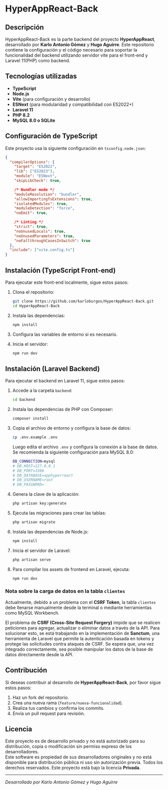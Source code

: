 # HyperAppReact-Back

## Descripción
HyperAppReact-Back es la parte backend del proyecto **HyperAppReact**, desarrollado por **Karlo Antonio Gómez** y **Hugo Aguirre**. Este repositorio contiene la configuración y el código necesario para soportar la funcionalidad del backend utilizando servidor vite para el front-end y Laravel 11(PHP) como backend.

## Tecnologías utilizadas
- **TypeScript**
- **Node.js**
- **Vite** (para configuración y desarrollo)
- **ESNext** (para modularidad y compatibilidad con ES2022+)
- **Laravel 11**
- **PHP 8.2**
- **MySQL 8.0 o SQLite**

## Configuración de TypeScript
Este proyecto usa la siguiente configuración en `tsconfig.node.json`:

```json
{
  "compilerOptions": {
    "target": "ES2022",
    "lib": ["ES2023"],
    "module": "ESNext",
    "skipLibCheck": true,

    /* Bundler mode */
    "moduleResolution": "bundler",
    "allowImportingTsExtensions": true,
    "isolatedModules": true,
    "moduleDetection": "force",
    "noEmit": true,

    /* Linting */
    "strict": true,
    "noUnusedLocals": true,
    "noUnusedParameters": true,
    "noFallthroughCasesInSwitch": true
  },
  "include": ["vite.config.ts"]
}
```

## Instalación (TypeScript Front-end)
Para ejecutar este front-end localmente, sigue estos pasos:

1. Clona el repositorio:
   ```sh
   git clone https://github.com/karloburgos/HyperAppReact-Back.git
   cd HyperAppReact-Back
   ```

2. Instala las dependencias:
   ```sh
   npm install
   ```

3. Configura las variables de entorno si es necesario.

4. Inicia el servidor:
   ```sh
   npm run dev
   ```

## Instalación (Laravel Backend)
Para ejecutar el backend en Laravel 11, sigue estos pasos:

1. Accede a la carpeta `backend`:
   ```sh
   cd backend
   ```

2. Instala las dependencias de PHP con Composer:
   ```sh
   composer install
   ```

3. Copia el archivo de entorno y configura la base de datos:
   ```sh
   cp .env.example .env
   ```
   Luego edita el archivo `.env` y configura la conexión a la base de datos. Se recomienda la siguiente configuración para MySQL 8.0:

   ```sh
   DB_CONNECTION=mysql
   # DB_HOST=127.0.0.1
   # DB_PORT=3306
   # DB_DATABASE=apphyperreact
   # DB_USERNAME=root
   # DB_PASSWORD=
   ```

4. Genera la clave de la aplicación:
   ```sh
   php artisan key:generate
   ```

5. Ejecuta las migraciones para crear las tablas:
   ```sh
   php artisan migrate
   ```

6. Instala las dependencias de Node.js:
   ```sh
   npm install
   ```

7. Inicia el servidor de Laravel:
   ```sh
   php artisan serve
   ```

8. Para compilar los assets de frontend en Laravel, ejecuta:
   ```sh
   npm run dev
   ```

### Nota sobre la carga de datos en la tabla `clientes`
Actualmente, debido a un problema con el **CSRF Token**, la tabla `clientes` debe llenarse manualmente desde la terminal o mediante herramientas como MySQL Workbench. 

El problema de **CSRF (Cross-Site Request Forgery)** impide que se realicen peticiones para agregar, actualizar o eliminar datos a través de la API. Para solucionar esto, se está trabajando en la implementación de **Sanctum**, una herramienta de Laravel que permite la autenticación basada en tokens y protege las solicitudes contra ataques de CSRF. Se espera que, una vez integrado correctamente, sea posible manipular los datos de la base de datos directamente desde la API.

## Contribución
Si deseas contribuir al desarrollo de **HyperAppReact-Back**, por favor sigue estos pasos:
1. Haz un fork del repositorio.
2. Crea una nueva rama (`feature/nueva-funcionalidad`).
3. Realiza tus cambios y confirma los commits.
4. Envía un pull request para revisión.

## Licencia
Este proyecto es de desarrollo privado y no está autorizado para su distribución, copia o modificación sin permiso expreso de los desarrolladores.  
Este software es propiedad de sus desarrolladores originales y no está disponible para distribución pública ni uso sin autorización previa. Todos los derechos reservados.
Este proyecto está bajo la licencia **Privada**.

---

*Desarrollado por Karlo Antonio Gómez y Hugo Aguirre*


